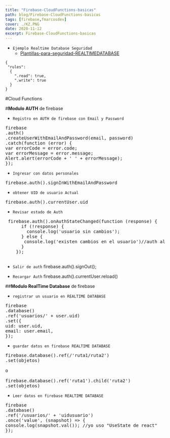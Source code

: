 ```yaml
---
title: "Firebase-CloudFunctions-basicas"
path: blog/Firebase-CloudFunctions-basicas
tags: [firebase,fmarcosdev]
cover: ./KZ.PNG
date: 2020-11-12
excerpt: Firebase-CloudFunctions-basicas
---
```


- `Ejemplo Realtime Database Seguridad`
  - [Plantillas-para-seguridad-REALTIMEDATABASE](https://medium.com/@juliomacr/10-firebase-realtime-database-rule-templates-d4894a118a98)

```
{
 "rules":
  {
    ".read": true,
    ".write": true
  }
}
```

#Cloud Functions

#**Modulo AUTH** de firebase

- `Registro en AUTH de firebase con Email y Password`

<pre>
firebase
.auth()
.createUserWithEmailAndPassword(email, password)
.catch(function (error) {
var errorCode = error.code;
var errorMessage = error.message;
Alert.alert(errorCode + ' ' + errorMessage);
});
</pre>

- `Ingresar con datos personales`

<pre>
firebase.auth().signInWithEmailAndPassword 
</pre>

- `obtener UID de usuario Actual`

<pre>
firebase.auth().currentUser.uid
</pre>

- `Revisar estado de Auth`

 <pre>
 firebase.auth().onAuthStateChanged(function (response) {
      if (!response) {
        console.log('usuario sin cambios');
      } else {
       console.log('existen cambios en el usuario')//auth almacena informacion de usuario ingresado , uid ,email entre otros
      }
    });
 </pre>

- `Salir de auth`
  firebase.auth().signOut();

- `Recargar Auth`
  firebase.auth().currentUser.reload()

##**Modulo RealTime Database** de firebase

- `registrar un usuario en REALTIME DATABASE`

<pre>
firebase
.database()
.ref('usuarios/' + user.uid)
.set({
uid: user.uid,
email: user.email,
});
</pre>

- `guardar datos en firebase REALTIME DATABASE`

<pre>
firebase.database().ref(/'ruta1/ruta2') 
.set(objetos)

o

firebase.database().ref('ruta1').child('ruta2')
.set(objetos)
</pre>

- `Leer datos en firebase REALTIME DATABASE`

<pre>
firebase
.database()
.ref('/usuarios/' + 'uidusuario')
.once('value', (snapshot) => {
console.log(snapshot.val()); //yo uso "UseState de react"
});
</pre>
